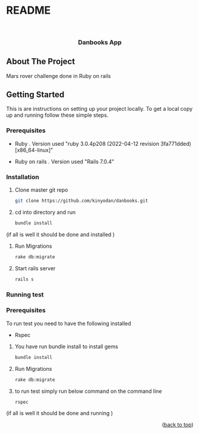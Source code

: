 # README
<!-- Improved compatibility of back to top link: See: https://github.com/othneildrew/Best-README-Template/pull/73 -->
<a name="readme-top"></a>
<!--
*** Thanks for checking out the Best-README-Template. If you have a suggestion
*** that would make this better, please fork the repo and create a pull request
*** or simply open an issue with the tag "enhancement".
*** Don't forget to give the project a star!
*** Thanks again! Now go create something AMAZING! :D
-->



<!-- PROJECT SHIELDS -->
<!--
*** I'm using markdown "reference style" links for readability.
*** Reference links are enclosed in brackets [ ] instead of parentheses ( ).
*** See the bottom of this document for the declaration of the reference variables
*** for contributors-url, forks-url, etc. This is an optional, concise syntax you may use.
*** https://www.markdownguide.org/basic-syntax/#reference-style-links
-->


<!-- PROJECT LOGO -->
<br />
<div align="center">
<h3 align="center">Danbooks App</h3>
</div>

<!-- ABOUT THE PROJECT -->
## About The Project

Mars rover challenge done in Ruby on rails 

<!-- GETTING STARTED -->
## Getting Started

This is are instructions on setting up your project locally.
To get a local copy up and running follow these simple steps.

### Prerequisites

* Ruby . Version used "ruby 3.0.4p208 (2022-04-12 revision 3fa771dded) [x86_64-linux]"
   
* Ruby on rails . Version used "Rails 7.0.4" 


### Installation
1. Clone master git repo
   ```sh
   git clone https://github.com/kinyodan/danbooks.git
   ```
1. cd into directory and run 
   ```sh
   bundle install
   ```
  (if all is well it should be done and installed )
1. Run Migrations 
   ```sh
   rake db:migrate 
   ```

1. Start rails server  
   ```sh
   rails s  
   ```
   
### Running test 

### Prerequisites

To run test you need to have the following installed
* Rspec
  
1. You have run bundle install to install gems 
   ```sh
   bundle install 
   ```
1. Run Migrations 
   ```sh
   rake db:migrate 
   ```
1. to run test simply run below command on the command line 
   ```sh
   rspec 
   ```
  (if all is well it should be done and running )

<p align="right">(<a href="#readme-top">back to top</a>)</p>




